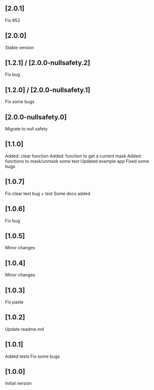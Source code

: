 ## [2.0.1]

Fix #52

## [2.0.0]

Stable version

## [1.2.1] / [2.0.0-nullsafety.2]

Fix bug  

## [1.2.0] / [2.0.0-nullsafety.1]

Fix some bugs

## [2.0.0-nullsafety.0]

Migrate to null safety

## [1.1.0]

Added: clear function
Added: function to get a current mask
Added: functions to mask/unmask some text
Updated example app
Fixed some bugs

## [1.0.7]

Fix clear text bug + test
Some docs added

## [1.0.6]

Fix bug

## [1.0.5]

Minor changes

## [1.0.4]

Minor changes

## [1.0.3]

Fix paste

## [1.0.2]

Update readme.md  

## [1.0.1] 

Added tests
Fix some bugs

## [1.0.0] 

Initial version
